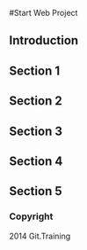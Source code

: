 #Start Web Project

## Introduction

## Section 1

## Section 2

## Section 3

## Section 4

## Section 5

### Copyright

2014 Git.Training